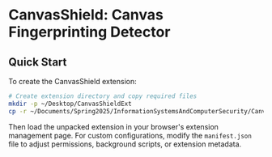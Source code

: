 # CanvasShield: Canvas Fingerprinting Detector

## Quick Start

To create the CanvasShield extension:

```bash
# Create extension directory and copy required files
mkdir -p ~/Desktop/CanvasShieldExt
cp -r ~/Documents/Spring2025/InformationSystemsAndComputerSecurity/CanvasShield/{manifest.json,popup,scripts,assets,lib} ~/Desktop/CanvasShieldExt/
```

Then load the unpacked extension in your browser's extension management page. For custom configurations, modify the `manifest.json` file to adjust permissions, background scripts, or extension metadata.
